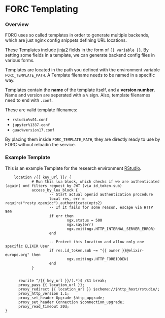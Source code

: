 # FORC Templating

### Overview

FORC uses so called templates in order to generate multiple backends, which are just nginx config snippets defining URL locations.

These Templates include [jinja2](https://jinja.palletsprojects.com/en/2.10.x/) fields in the form of `{{ variable }}`.
By setting some fields in a template, we can generate backend config files in various forms.

Templates are located in the path you defined with the environment variable `FORC_TEMPLATE_PATH`.
A Template filename needs to be named in a specific way.

Templates contain the **name** of the template itself, and a **version number**. Name and version are seperated with a `%` sign.
Also, template filenames need to end with `.conf`.

These are valid template filenames:

* `rstudio%v01.conf`
* `jupyter%1337.conf`
* `guac%version17.conf`

By placing them inside `FORC_TEMPLATE_PATH`, they are directly ready to use by FORC without reloadin the service.

### Example Template

This is an example Template for the research environment [RStudio](https://rstudio.com).

```
    location /{{ key_url }}/ {
            # Run this lua block, which checks if we are authenticated (again) und filters request by JWT (via id_token.sub)
            access_by_lua_block {
                    -- Start actual openid authentication procedure
                    local res, err = require("resty.openidc").authenticate(opts2)
                    -- If it fails for some reason, escape via HTTP 500
                    if err then
                            ngx.status = 500
                            ngx.say(err)
                            ngx.exit(ngx.HTTP_INTERNAL_SERVER_ERROR)
                    end

                    -- Protect this location and allow only one specific ELIXIR User
                    if res.id_token.sub ~= "{{ owner }}@elixir-europe.org" then
                            ngx.exit(ngx.HTTP_FORBIDDEN)
                    end
            }


      rewrite ^/{{ key_url }}/(.*)$ /$1 break;
      proxy_pass {{ location_url }};
      proxy_redirect {{ location_url }} $scheme://$http_host/rstudio/;
      proxy_http_version 1.1;
      proxy_set_header Upgrade $http_upgrade;
      proxy_set_header Connection $connection_upgrade;
      proxy_read_timeout 20d;
}
```